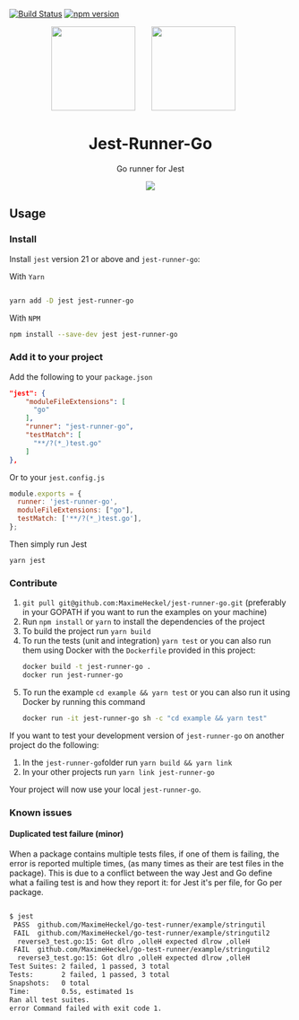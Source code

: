 [![Build Status](https://travis-ci.org/MaximeHeckel/jest-runner-go.svg?branch=master)](https://travis-ci.org/MaximeHeckel/jest-runner-go) [![npm version](https://badge.fury.io/js/jest-runner-go.svg)](https://badge.fury.io/js/jest-runner-go)

<div align="center">
  <img width="150" height="150" src="https://newrelic.com/assets/pages/golang/go-mascot.svg">
  <a href="https://facebook.github.io/jest/">
	<img width="150" height="150" vspace="" hspace="25" src="https://cdn.worldvectorlogo.com/logos/jest.svg">
  </a>
  <h1>Jest-Runner-Go</h1>
  <p>Go runner for Jest</p>
</div>


<div align="center">
  <img src="https://i.imgur.com/xMJ6Agb.gif">
</div>

## Usage

### Install

Install `jest` version 21 or above and `jest-runner-go`:

With `Yarn`

```bash

yarn add -D jest jest-runner-go
```


With `NPM`

```bash
npm install --save-dev jest jest-runner-go
```

### Add it to your project

Add the following to your `package.json`
```json
"jest": {
	"moduleFileExtensions": [
	  "go"
	],
	"runner": "jest-runner-go",
	"testMatch": [
	  "**/?(*_)test.go"
	]
},
```

Or to your `jest.config.js`
```js
module.exports = {
  runner: 'jest-runner-go',
  moduleFileExtensions: ["go"],
  testMatch: ['**/?(*_)test.go'],
};
```

Then simply run Jest
```
yarn jest
```

### Contribute

1. `git pull git@github.com:MaximeHeckel/jest-runner-go.git` (preferably in your GOPATH if you want to run the examples on your machine)
2. Run `npm install` or `yarn` to install the dependencies of the project
3. To build the project run `yarn build`
4. To run the tests (unit and integration) `yarn test` or
   you can also run them using Docker with the `Dockerfile` provided in this project:
   ```bash
   docker build -t jest-runner-go .
   docker run jest-runner-go
   ```
5. To run the example `cd example && yarn test` or
   you can also run it using Docker by running this command
   ```bash
   docker run -it jest-runner-go sh -c "cd example && yarn test"
   ```

If you want to test your development version of `jest-runner-go` on another project do the following:

1. In the `jest-runner-go`folder run `yarn build && yarn link`
2. In your other projects run `yarn link jest-runner-go`

Your project will now use your local `jest-runner-go`.


### Known issues

#### Duplicated test failure (minor)

When a package contains multiple tests files, if one of them is failing, the error is reported multiple times, (as many times as their are test files in the package).
This is due to a conflict between the way Jest and Go define what a failing test is and how they report it: for Jest it's per file, for Go per package.

```bash

$ jest
 PASS  github.com/MaximeHeckel/go-test-runner/example/stringutil
 FAIL  github.com/MaximeHeckel/go-test-runner/example/stringutil2
  reverse3_test.go:15: Got dlro ,olleH expected dlrow ,olleH
 FAIL  github.com/MaximeHeckel/go-test-runner/example/stringutil2
  reverse3_test.go:15: Got dlro ,olleH expected dlrow ,olleH
Test Suites: 2 failed, 1 passed, 3 total
Tests:       2 failed, 1 passed, 3 total
Snapshots:   0 total
Time:        0.5s, estimated 1s
Ran all test suites.
error Command failed with exit code 1.
```


